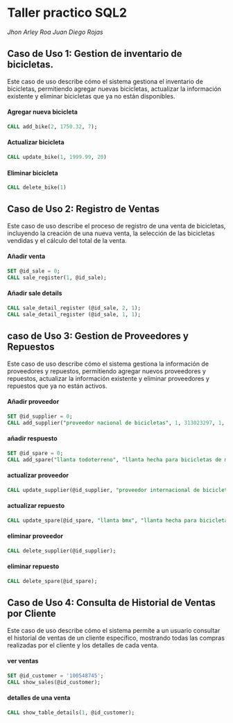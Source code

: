 # Taller practico SQL2

*Jhon Arley Roa*
*Juan Diego Rojas*

## Caso de Uso 1: Gestion de inventario de bicicletas.

Este caso de uso describe cómo el sistema gestiona el inventario de bicicletas, permitiendo agregar nuevas bicicletas, actualizar la información existente y eliminar bicicletas que ya no están disponibles.

#### Agregar nueva bicicleta

```sql
CALL add_bike(2, 1750.32, 7);
```

#### Actualizar bicicleta

```sql
CALL update_bike(1, 1999.99, 20)
```

#### Eliminar bicicleta

```sql
CALL delete_bike(1)
```

## Caso de Uso 2: Registro de Ventas

Este caso de uso describe el proceso de registro de una venta de bicicletas, incluyendo la creación de una nueva venta, la selección de las bicicletas vendidas y el cálculo del total de la venta.

#### Añadir venta

```sql
SET @id_sale = 0;
CALL sale_register(1, @id_sale);
```

#### Añadir sale details

```sql
CALL sale_detail_register (@id_sale, 2, 1);
CALL sale_detail_register (@id_sale, 1, 1);
```

## caso de Uso 3: Gestion de Proveedores y Repuestos

Este caso de uso describe cómo el sistema gestiona la información de proveedores y repuestos, permitiendo agregar nuevos proveedores y repuestos, actualizar la información existente y eliminar proveedores y repuestos que ya no están activos.

#### Añadir proveedor

```sql
SET @id_supplier = 0;
CALL add_supplier("proveedor nacional de bicicletas", 1, 313023297, 1, "nationalsupplier@gmail.com", 1, @id_supplier);
```

#### añadir respuesto

```sql
SET @id_spare = 0;
CALL add_spare("llanta todoterreno", "llanta hecha para bicicletas de montaña, de 16'", 100, 50, @id_supplier, @id_spare);
```

#### actualizar proveedor

```sql
CALL update_supplier(@id_supplier, "proveedor internacional de bicicletas", 1, "internationalsupplier@gmail.com", 2);
```

#### actualizar repuesto

```sql
CALL update_spare(@id_spare, "llanta bmx", "llanta hecha para bicicletas de bmx, de 12'", 101, 90, @id_supplier);
```

#### eliminar proveedor

```sql
CALL delete_supplier(@id_supplier);
```

#### eliminar repuesto

```sql
CALL delete_spare(@id_spare);
```

## Caso de Uso 4: Consulta de Historial de Ventas por Cliente

Este caso de uso describe cómo el sistema permite a un usuario consultar el historial de ventas de un cliente específico, mostrando todas las compras realizadas por el cliente y los detalles de cada venta.

#### ver ventas 

```sql
SET @id_customer = '100548745';
CALL show_sales(@id_customer);
```

#### detalles de una venta

```sql
CALL show_table_details(1, @id_customer);
```